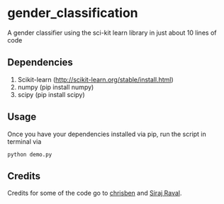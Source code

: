 # gender_classification
A gender classifier using the sci-kit learn library in just about 10 lines of code

## Dependencies

1. Scikit-learn (http://scikit-learn.org/stable/install.html)
2. numpy (pip install numpy)
3. scipy (pip install scipy)

## Usage

Once you have your dependencies installed via pip, run the script in terminal via
```
python demo.py
```
## Credits

Credits for some of the code go to [chrisben](https://github.com/chribsen) and [Siraj Raval](https://www.youtube.com/channel/UCWN3xxRkmTPmbKwht9FuE5A).
